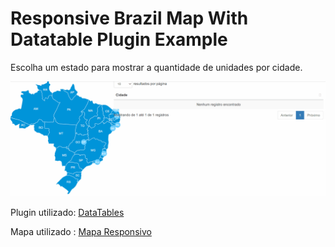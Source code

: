 # Responsive Brazil Map With Datatable Plugin Example

Escolha um estado para mostrar a quantidade de unidades por cidade.

![Alt Text](https://github.com/DaniPoletto/responsive-brazil-map-with-datatable-plugin-example/blob/master/img/get_cep.gif)

Plugin utilizado: [DataTables](https://datatables.net/)

Mapa utilizado : [Mapa Responsivo](https://github.com/felipeduardo/mapa-brasil-svg/blob/master/index.html)
